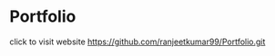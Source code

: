 # Portfolio

click to visit website [https://github.com/ranjeetkumar99/Portfolio.git
](https://ranjeetkumar99.github.io/Portfolio/)
